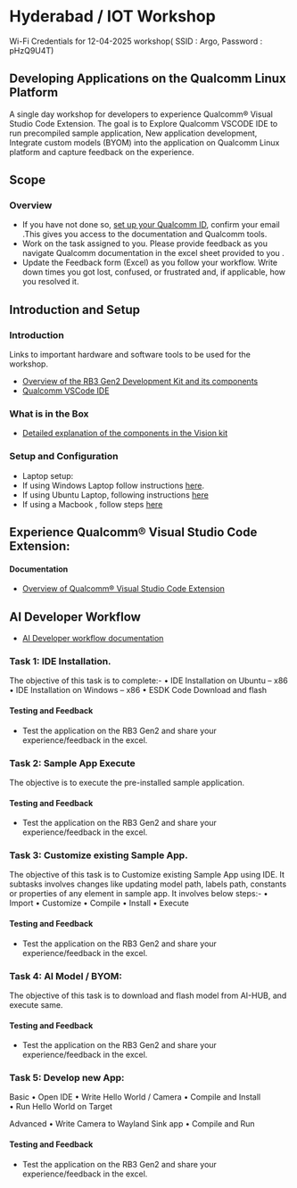 # Hyderabad / IOT Workshop
Wi-Fi Credentials for 12-04-2025 workshop( SSID : Argo, Password : pHzQ9U4T)
## Developing Applications on the Qualcomm Linux Platform 
A single day workshop for developers to experience Qualcomm® Visual Studio Code Extension. The goal is to Explore Qualcomm VSCODE IDE to run precompiled sample application, New application development, Integrate custom models (BYOM) into the application on Qualcomm Linux platform and capture feedback on the experience.

## Scope 
### Overview 
- If you have not done so, [set up your Qualcomm ID]( https://myaccount.qualcomm.com/signup), confirm your email .This gives you access to the documentation and Qualcomm tools.
- Work on the task assigned to you. Please provide feedback as you navigate Qualcomm documentation in the excel sheet provided to you .
- Update the Feedback form (Excel) as you follow your workflow. Write down times you got lost, confused, or frustrated and, if applicable, how you resolved it.

## Introduction and Setup 
### Introduction  
Links to important hardware and software tools to be used for the workshop.
- [Overview of the RB3 Gen2 Development Kit and its components]( https://docs.qualcomm.com/bundle/publicresource/topics/80-70018-115/dev-kits.html?vproduct=1601111740013072&version=1.4 )
- [Qualcomm VSCode IDE]( https://docs.qualcomm.com/bundle/publicresource/topics/80-79972-1/overview.html )

### What is in the Box  
- [Detailed explanation of the components in the Vision kit]( https://docs.qualcomm.com/bundle/publicresource/topics/80-70018-253/getting_started.html#what-is-included)

### Setup and Configuration  
- Laptop setup:
- If using Windows Laptop follow instructions [here]( https://docs.qualcomm.com/bundle/publicresource/topics/80-70018-253/upgrade-rb3gen2-software.html#panel-0-V2luZG93cw==).
- If using Ubuntu Laptop, following instructions [here]( https://docs.qualcomm.com/bundle/publicresource/topics/80-70018-253/upgrade-rb3gen2-software.html#panel-0-VWJ1bnR1)
- If using a Macbook , follow steps [here]( https://docs.qualcomm.com/bundle/publicresource/topics/80-70018-253/upgrade-rb3gen2-software.html#panel-0-bWFjT1M=)
  

## Experience Qualcomm® Visual Studio Code Extension:
#### Documentation
- [Overview of Qualcomm® Visual Studio Code Extension](https://docs.qualcomm.com/bundle/publicresource/topics/80-79972-1/overview.html)  

## AI Developer Workflow
- [AI Developer workflow documentation](https://docs.qualcomm.com/bundle/publicresource/topics/80-70018-15B/introduction.html?vproduct=1601111740013072&version=1.4)

### Task 1: IDE Installation. 

The objective of this task is to complete:-
    • IDE Installation on Ubuntu – x86
    • IDE Installation on Windows – x86
    • ESDK Code Download and flash
  
#### Testing and Feedback 
- Test the application on the RB3 Gen2 and share your experience/feedback in the excel.

### Task 2: Sample App Execute

The objective is to execute the pre-installed sample application.

#### Testing and Feedback 
- Test the application on the RB3 Gen2 and share your experience/feedback in the excel.

### Task 3: Customize existing Sample App.

The objective of this task is to Customize existing Sample App using IDE. It subtasks involves changes like updating model path, labels path, 
constants or properties of any element in sample app. It involves below steps:-
    • Import
    • Customize
    • Compile
    • Install
    • Execute

#### Testing and Feedback  
- Test the application on the RB3 Gen2 and share your experience/feedback in the excel.


### Task 4: AI Model / BYOM: 

The objective of this task is to download and flash model from AI-HUB, and execute same.

#### Testing and Feedback  
- Test the application on the RB3 Gen2 and share your experience/feedback in the excel.

### Task 5: Develop new App:

Basic
	• Open IDE
	• Write Hello World / Camera 
	• Compile and Install		
	• Run Hello World on Target
 
   Advanced
	• Write Camera to Wayland Sink app
	• Compile and Run

#### Testing and Feedback  
- Test the application on the RB3 Gen2 and share your experience/feedback in the excel.
